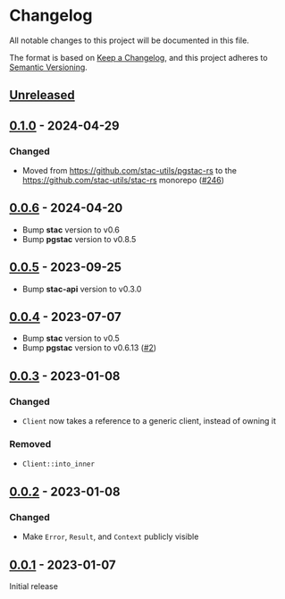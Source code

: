 # Changelog

All notable changes to this project will be documented in this file.

The format is based on [Keep a Changelog](https://keepachangelog.com/en/1.0.0/), and this project adheres to [Semantic Versioning](https://semver.org/spec/v2.0.0.html).

## [Unreleased]

## [0.1.0] - 2024-04-29

### Changed

- Moved from <https://github.com/stac-utils/pgstac-rs> to the <https://github.com/stac-utils/stac-rs> monorepo ([#246](https://github.com/stac-utils/stac-rs/pull/246))

## [0.0.6] - 2024-04-20

- Bump **stac** version to v0.6
- Bump **pgstac** version to v0.8.5

## [0.0.5] - 2023-09-25

- Bump **stac-api** version to v0.3.0

## [0.0.4] - 2023-07-07

- Bump **stac** version to v0.5
- Bump **pgstac** version to v0.6.13 ([#2](https://github.com/stac-utils/pgstac-rs/pull/2))

## [0.0.3] - 2023-01-08

### Changed

- `Client` now takes a reference to a generic client, instead of owning it

### Removed

- `Client::into_inner`

## [0.0.2] - 2023-01-08

### Changed

- Make `Error`, `Result`, and `Context` publicly visible

## [0.0.1] - 2023-01-07

Initial release

[unreleased]: https://github.com/stac-utils/stac-rs/compare/pgstac-v0.1.0...HEAD
[0.1.0]: https://github.com/stac-utils/stac-rs/releases/tag/pgstac-v0.1.0
[0.0.6]: https://github.com/stac-utils/pgstac-rs/compare/v0.0.5...v0.0.6
[0.0.5]: https://github.com/stac-utils/pgstac-rs/compare/v0.0.4...v0.0.5
[0.0.4]: https://github.com/stac-utils/pgstac-rs/compare/v0.0.3...v0.0.4
[0.0.3]: https://github.com/stac-utils/pgstac-rs/compare/v0.0.2...v0.0.3
[0.0.2]: https://github.com/stac-utils/pgstac-rs/compare/v0.0.1...v0.0.2
[0.0.1]: https://github.com/stac-utils/pgstac-rs/tree/v0.0.1

